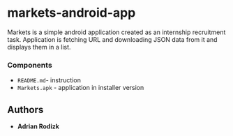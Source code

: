 # markets-android-app
Markets is a simple android application created as an internship recruitment task. Application is fetching URL and downloading JSON data from it and displays them in a list.


### Components

* `README.md`- instruction
* `Markets.apk` - application in installer version

## Authors

* **Adrian Rodizk** 
